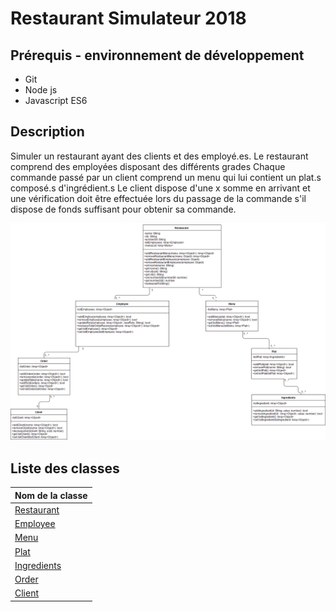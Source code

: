 # Restaurant Simulateur 2018

## Prérequis - environnement de développement
- Git
- Node js
- Javascript ES6

## Description
Simuler un restaurant ayant des clients et des employé.es.
Le restaurant comprend des employées disposant des différents grades
Chaque commande passé par un client comprend un menu qui lui contient un plat.s composé.s d'ingrédient.s
Le client dispose d'une x somme en arrivant et une vérification doit être effectuée lors du passage de la commande s'il dispose de fonds suffisant pour obtenir sa commande. 

![uml](https://raw.githubusercontent.com/RedGuff/RestaurantSimulateur/master/docs/img/Restaurant.png)

## Liste des classes

| Nom de la classe
| ----
| [Restaurant](https://github.com/darlok77/RestaurantSimulateur/blob/master/docs/Restaurant.md)
| [Employee](https://github.com/darlok77/RestaurantSimulateur/blob/master/docs/Employee.md)
| [Menu](https://github.com/darlok77/RestaurantSimulateur/blob/master/docs/Menu.md)
| [Plat](https://github.com/darlok77/RestaurantSimulateur/blob/master/docs/Plat.md)
| [Ingredients](https://github.com/darlok77/RestaurantSimulateur/blob/master/docs/Ingredient.md)
| [Order](https://github.com/darlok77/RestaurantSimulateur/blob/master/docs/Order.md)
| [Client](https://github.com/darlok77/RestaurantSimulateur/blob/master/docs/Client.md)
